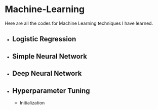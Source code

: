# Machine-Learning
Here are all the codes for Machine Learning techniques I have learned.

* ## Logistic Regression
* ## Simple Neural Network
* ## Deep Neural Network
* ## Hyperparameter Tuning   
    * Initialization
